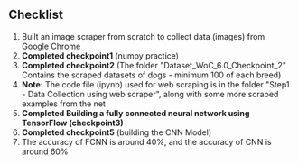 ## Checklist
1) Built an image scraper from scratch to collect data (images) from Google Chrome
2) **Completed checkpoint1** (numpy practice)
3) **Completed checkpoint2** (The folder "Dataset_WoC_6.0_Checkpoint_2" Contains the scraped datasets of dogs - minimum 100 of each breed)
4) **Note:** The code file (ipynb) used for web scraping is in the folder "Step1 - Data Collection using web scraper", along with some more scraped examples from the net
5) **Completed Building a fully connected neural network using TensorFlow (checkpoint3)**
6) **Completed checkpoint5** (building the CNN Model)
7) The accuracy of FCNN is around 40%, and the accuracy of CNN is around 60%
